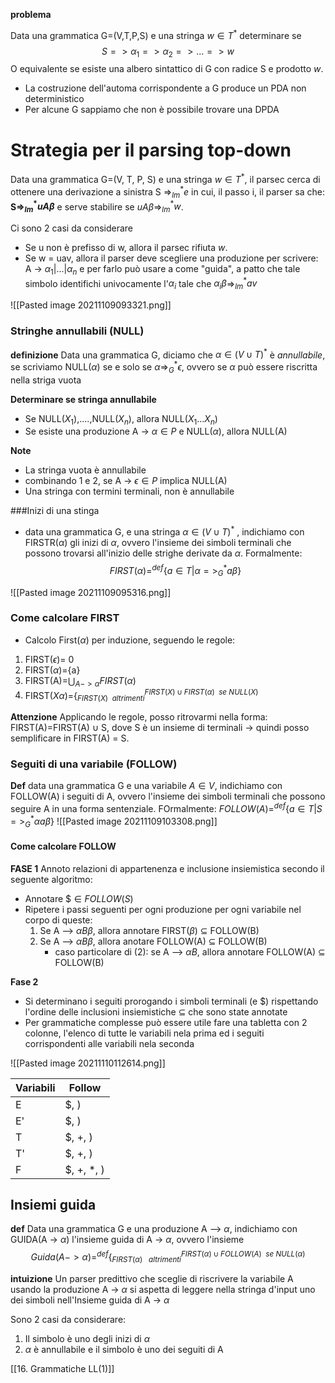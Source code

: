 **problema**

Data una grammatica G=(V,T,P,S) e una stringa $w \in T^*$ determinare se
$$S => \alpha_1 => \alpha_2 => ... => w$$
O equivalente se esiste una albero sintattico di G con radice S e prodotto $w$.
- La costruzione dell'automa corrispondente a G produce un PDA non deterministico
- Per alcune G sappiamo che non è possibile trovare una DPDA

# Strategia per il parsing top-down
Data una grammatica G=(V, T, P, S) e una stringa $w \in T^*$, il parsec cerca di ottenere una derivazione a sinistra S =>$_{lm}^* e$ in cui, il passo i, il parser sa che: **S=>$_{lm}^*uA\beta$** e serve stabilire se $uA\beta$=>$_{lm}^*w$.

Ci sono 2 casi da considerare
- Se u non è prefisso di w, allora il parsec rifiuta $w$.
- Se w = uav, allora il parser deve scegliere una produzione per scrivere: A -> $\alpha_1 | ... | \alpha_n$  e per farlo può usare a come "guida", a patto che tale simbolo identifichi univocamente l'$\alpha_i$ tale che $\alpha_i\beta$=>$_{lm}^*av$

![[Pasted image 20211109093321.png]]

### Stringhe annullabili (NULL)
**definizione**
Data una grammatica G, diciamo che $\alpha \in (V \cup T)^*$ è *annullabile*, se scriviamo NULL($\alpha$) se e solo se $\alpha$=>$_G^*\epsilon$, ovvero se $\alpha$ può essere riscritta nella striga vuota

**Determinare se stringa annullabile**
- Se NULL($X_1$),....,NULL($X_n$), allora NULL($X_1...X_n$)
- Se esiste una produzione A -> $\alpha \in P$ e NULL($\alpha$), allora NULL(A)

**Note**
- La stringa vuota è annullabile
- combinando 1 e 2, se A -> $\epsilon \in P$ implica NULL(A)
- Una stringa con termini terminali, non è annullabile

###Inizi di una stinga
- data una grammatica G, e una stringa  $\alpha \in (V \cup T)^*$ , indichiamo con FIRSTR($\alpha$) gli inizi di $\alpha$, ovvero l'insieme dei simboli terminali che possono trovarsi all'inizio delle strighe derivate da $\alpha$. Formalmente: $$FIRST(\alpha) =^{def}\{ a \in T | \alpha =>_G^* a\beta\}$$

![[Pasted image 20211109095316.png]]

### Come calcolare FIRST
- Calcolo First($\alpha$) per induzione, seguendo le regole:
1. FIRST($\epsilon$)= 0
2. FIRST($\alpha$)={a}
3. FIRST(A)=$\bigcup_{A->\alpha}FIRST(\alpha)$
4. FIRST($X\alpha$)={$_{FIRST(X)\ \ altrimenti}^{FIRST(X)\cup FIRST(\alpha) \ \ se\ NULL(X)}$

**Attenzione**
Applicando le regole, posso ritrovarmi nella forma: FIRST(A)=FIRST(A) $\cup$ S, dove S è un insieme di terminali -> quindi posso semplificare in FIRST(A) = S. 

### Seguiti di una variabile (FOLLOW)
**Def**
data una grammatica G e una variabile $A \in V$, indichiamo con FOLLOW(A) i seguiti di A, ovvero l'insieme dei simboli terminali che possono seguire A in una forma sentenziale. FOrmalmente: $FOLLOW(A)=^{def}\{a \in T |  S =>_G^* \alpha a\beta\}$
![[Pasted image 20211109103308.png]]

#### Come calcolare FOLLOW
**FASE 1**
Annoto relazioni di appartenenza e inclusione insiemistica secondo il seguente algoritmo:
- Annotare $\$ \in FOLLOW(S)$
- Ripetere i passi seguenti per ogni produzione per ogni variabile nel corpo di queste:
	1. Se A --> $\alpha B\beta$, allora annotare FIRST($\beta$)  ⊆ FOLLOW(B)
	2. Se A --> $\alpha B\beta$, allora anotare FOLLOW(A) ⊆ FOLLOW(B)
		- caso particolare di (2): se A --> $\alpha B$, allora annotare FOLLOW(A) ⊆ FOLLOW(B)

**Fase 2**

- Si determinano i seguiti prorogando i simboli terminali (e \$) rispettando l'ordine delle inclusioni insiemistiche ⊆ che sono state annotate
- Per grammatiche complesse può essere utile fare una tabletta con 2 colonne, l'elenco di tutte le variabili nela prima ed i seguiti corrispondenti alle variabili nela seconda 

![[Pasted image 20211110112614.png]]

| Variabili | Follow      |
| --------- | ----------- |
| E         | $, )        |
| E'        | $, )        |
| T         | $, +, )     |
| T'        | $, +, \)     | 
| F         | $, +, \*, \) |

## Insiemi guida
**def**
Data una grammatica G e una produzione A --> $\alpha$, indichiamo con GUIDA(A -> $\alpha$) l'insieme guida di A -> $\alpha$, ovvero l'insieme 
$$Guida(A -> \alpha)=^{def}\{_{FIRST(\alpha)\ \ \ altrimenti}^{FIRST(\alpha)\cup FOLLOW(A)\ \ se\ NULL(\alpha)} $$

**intuizione**
 Un parser predittivo che sceglie di riscrivere la variabile A usando la produzione A -> $\alpha$ si aspetta di leggere nella stringa d'input uno dei simboli nell'Insieme guida di A -> $\alpha$
 
 Sono 2 casi da considerare:
 1. Il simbolo è uno degli inizi di $\alpha$
 2. $\alpha$ è annullabile e il simbolo è uno dei seguiti di A


[[16. Grammatiche LL(1)]]
